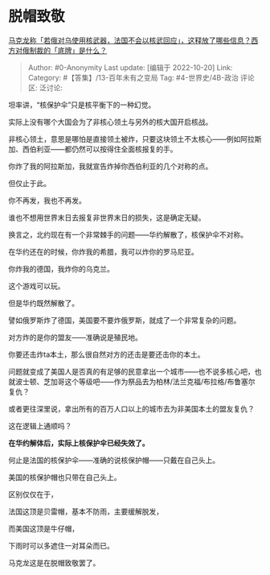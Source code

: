 # 脱帽致敬
[马克龙称「若俄对乌使用核武器，法国不会以核武回应」，这释放了哪些信息？西方对俄制裁的「底牌」是什么？](https://www.zhihu.com/question/559449170/answer/2722315670)

> Author: #0-Anonymity
> Last update: [编辑于 2022-10-20]
> Link:
> Category: #【答集】/13-百年未有之变局
> Tag: #4-世界史/4B-政治
> 评论区:
> 泛讨论:

坦率讲，“核保护伞”只是核平衡下的一种幻觉。

实际上没有哪个大国会为了非核心领土与另外的核大国开启核战。

非核心领土，意思是哪怕是直接领土被炸，只要这块领土不太核心——例如阿拉斯加、西伯利亚——都仍然可以按得住全面核报复的手。

你炸了我的阿拉斯加，我就宣告炸掉你西伯利亚的几个对称的点。

但仅止于此。

你不再发，我也不再发。

谁也不想用世界末日去报复非世界末日的损失，这是确定无疑。

换言之，北约现在有一个非常棘手的问题——华约解散了，核保护伞不对称。

在华约还在的时候，你炸我的希腊，我可以炸你的罗马尼亚。

你炸我的德国，我炸你的乌克兰。

这个游戏可以玩。

但是华约既然解散了。

譬如俄罗斯炸了德国，美国要不要炸俄罗斯，就成了一个非常复杂的问题。

对方炸的是你的盟友——准确说是殖民地。

你要还击炸ta本土，那么很自然对方的还击是要还击你的本土。

问题就变成了美国人是否真的有足够的民意拿出一个城市——也不说多核心吧，也就波士顿、芝加哥这个等级吧——作为祭品去为柏林/法兰克福/布拉格/布鲁塞尔复仇？

或者更往深里说，拿出所有的百万人口以上的城市去为非美国本土的盟友复仇？

这在逻辑上通顺吗？

**在华约解体后，实际上核保护伞已经失效了。**

何止是法国的核保护伞——准确的说核保护帽——只戴在自己头上。

美国的核保护帽也只带在自己头上。

区别仅仅在于，

法国这顶是贝雷帽，基本不防雨，主要缓解脱发，

而美国这顶是牛仔帽，

下雨时可以多遮住一对耳朵而已。

马克龙这是在脱帽致敬罢了。
